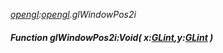 _[opengl](../../modules/opengl/opengl-module.md):[opengl](../../modules/opengl/opengl-module.md).glWindowPos2i_
##### Function glWindowPos2i:Void( x:[GLint](../../modules/opengl/opengl-glint.md),y:[GLint](../../modules/opengl/opengl-glint.md) )
